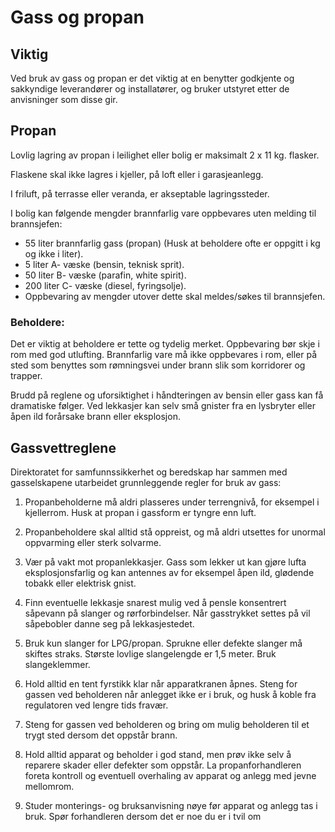 # Gass og propan

## Viktig

Ved bruk av gass og propan er det viktig at en benytter godkjente og sakkyndige leverandører og installatører, og bruker utstyret etter de anvisninger som disse gir.

## Propan

Lovlig lagring av propan i leilighet eller bolig er maksimalt 2 x 11 kg. flasker.

Flaskene skal ikke lagres i kjeller, på loft eller i garasjeanlegg.

I friluft, på terrasse eller veranda, er akseptable lagringssteder.

I bolig kan følgende mengder brannfarlig vare oppbevares uten melding til brannsjefen:

- 55 liter brannfarlig gass (propan) (Husk at beholdere ofte er oppgitt i kg og ikke i liter).
- 5 liter A- væske (bensin, teknisk sprit).
- 50 liter B- væske (parafin, white spirit).
- 200 liter C- væske (diesel, fyringsolje).
- Oppbevaring av mengder utover dette skal meldes/søkes til brannsjefen.

### Beholdere:

Det er viktig at beholdere er tette og tydelig merket. Oppbevaring bør skje i rom med god utlufting. Brannfarlig vare må ikke oppbevares i rom, eller på sted som benyttes som rømningsvei under brann slik som korridorer og trapper.

Brudd på reglene og uforsiktighet i håndteringen av bensin eller gass kan få dramatiske følger. Ved lekkasjer kan selv små gnister fra en lysbryter eller åpen ild forårsake brann eller eksplosjon.

## Gassvettreglene

Direktoratet for samfunnssikkerhet og beredskap har sammen med gasselskapene utarbeidet grunnleggende regler for bruk av gass:

1. Propanbeholderne må aldri plasseres under terrengnivå, for eksempel i kjellerrom. Husk at propan i gassform er tyngre enn luft.

2. Propanbeholdere skal alltid stå oppreist, og må aldri utsettes for unormal oppvarming eller sterk solvarme.

3. Vær på vakt mot propanlekkasjer. Gass som lekker ut kan gjøre lufta eksplosjonsfarlig og kan antennes av for eksempel åpen ild, glødende tobakk eller elektrisk gnist.

4. Finn eventuelle lekkasje snarest mulig ved å pensle konsentrert såpevann på slanger og rørforbindelser. Når gasstrykket settes på vil såpebobler danne seg på lekkasjestedet.

5. Bruk kun slanger for LPG/propan. Sprukne eller defekte slanger må skiftes straks. Største lovlige slangelengde er 1,5 meter. Bruk slangeklemmer.

6. Hold alltid en tent fyrstikk klar når apparatkranen åpnes. Steng for gassen ved beholderen når anlegget ikke er i bruk, og husk å koble fra regulatoren ved lengre tids fravær.

7. Steng for gassen ved beholderen og bring om mulig beholderen til et trygt sted dersom det oppstår brann.

8. Hold alltid apparat og beholder i god stand, men prøv ikke selv å reparere skader eller defekter som oppstår. La propanforhandleren foreta kontroll og eventuell overhaling av apparat og anlegg med jevne mellomrom.

9. Studer monterings- og bruksanvisning nøye før apparat og anlegg tas i bruk. Spør forhandleren dersom det er noe du er i tvil om
